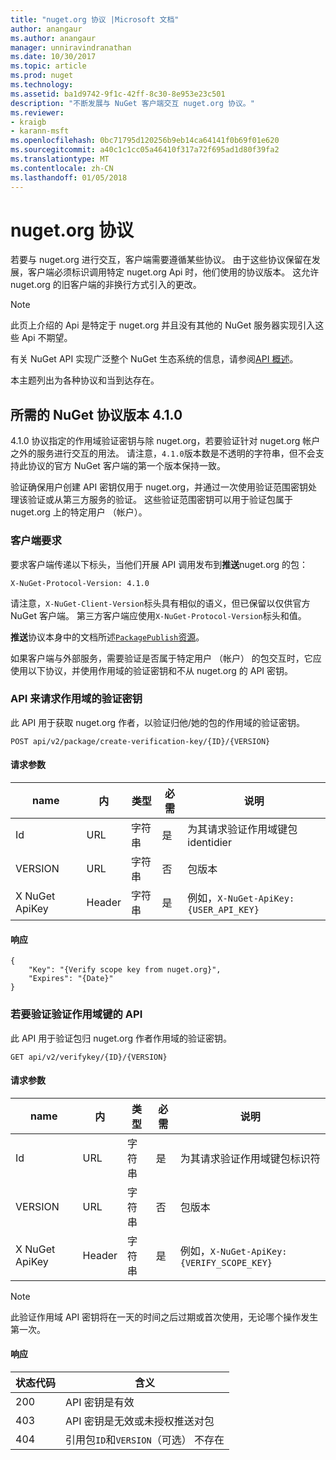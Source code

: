 ```yaml
---
title: "nuget.org 协议 |Microsoft 文档"
author: anangaur
ms.author: anangaur
manager: unniravindranathan
ms.date: 10/30/2017
ms.topic: article
ms.prod: nuget
ms.technology: 
ms.assetid: ba1d9742-9f1c-42ff-8c30-8e953e23c501
description: "不断发展与 NuGet 客户端交互 nuget.org 协议。"
ms.reviewer:
- kraigb
- karann-msft
ms.openlocfilehash: 0bc71795d120256b9eb14ca64141f0b69f01e620
ms.sourcegitcommit: a40c1c1cc05a46410f317a72f695ad1d80f39fa2
ms.translationtype: MT
ms.contentlocale: zh-CN
ms.lasthandoff: 01/05/2018
---
```

# <a name="nugetorg-protocols"></a>nuget.org 协议

若要与 nuget.org 进行交互，客户端需要遵循某些协议。 由于这些协议保留在发展，客户端必须标识调用特定 nuget.org Api 时，他们使用的协议版本。 这允许 nuget.org 的旧客户端的非换行方式引入的更改。

> [!Note]
> 此页上介绍的 Api 是特定于 nuget.org 并且没有其他的 NuGet 服务器实现引入这些 Api 不期望。 

有关 NuGet API 实现广泛整个 NuGet 生态系统的信息，请参阅[API 概述](overview.md)。

本主题列出为各种协议和当到达存在。

## <a name="nuget-protocol-version-410"></a>所需的 NuGet 协议版本 4.1.0

4.1.0 协议指定的作用域验证密钥与除 nuget.org，若要验证针对 nuget.org 帐户之外的服务进行交互的用法。 请注意，`4.1.0`版本数是不透明的字符串，但不会支持此协议的官方 NuGet 客户端的第一个版本保持一致。

验证确保用户创建 API 密钥仅用于 nuget.org，并通过一次使用验证范围密钥处理该验证或从第三方服务的验证。 这些验证范围密钥可以用于验证包属于 nuget.org 上的特定用户 （帐户）。

### <a name="client-requirement"></a>客户端要求

要求客户端传递以下标头，当他们开展 API 调用发布到**推送**nuget.org 的包：

```
X-NuGet-Protocol-Version: 4.1.0
```

请注意，`X-NuGet-Client-Version`标头具有相似的语义，但已保留以仅供官方 NuGet 客户端。 第三方客户端应使用`X-NuGet-Protocol-Version`标头和值。

**推送**协议本身中的文档所述[`PackagePublish`资源](package-publish-resource.md)。

如果客户端与外部服务，需要验证是否属于特定用户 （帐户） 的包交互时，它应使用以下协议，并使用作用域的验证密钥和不从 nuget.org 的 API 密钥。

### <a name="api-to-request-a-verify-scope-key"></a>API 来请求作用域的验证密钥

此 API 用于获取 nuget.org 作者，以验证归他/她的包的作用域的验证密钥。

```
POST api/v2/package/create-verification-key/{ID}/{VERSION}
```

#### <a name="request-parameters"></a>请求参数

name           | 内     | 类型   | 必需 | 说明
-------------- | ------ | ------ | -------- | -----
Id             | URL    | 字符串 | 是      | 为其请求验证作用域键包 identidier
VERSION        | URL    | 字符串 | 否       | 包版本
X NuGet ApiKey | Header | 字符串 | 是      | 例如，`X-NuGet-ApiKey: {USER_API_KEY}`

#### <a name="response"></a>响应

```
{
    "Key": "{Verify scope key from nuget.org}",
    "Expires": "{Date}"
}
```

### <a name="api-to-verify-the-verify-scope-key"></a>若要验证验证作用域键的 API

此 API 用于验证包归 nuget.org 作者作用域的验证密钥。

```
GET api/v2/verifykey/{ID}/{VERSION}
```

#### <a name="request-parameters"></a>请求参数

name           | 内     | 类型   | 必需 | 说明
-------------  | ------ | ------ | -------- | -----
Id             | URL    | 字符串 | 是      | 为其请求验证作用域键包标识符
VERSION        | URL    | 字符串 | 否       | 包版本
X NuGet ApiKey | Header | 字符串 | 是      | 例如，`X-NuGet-ApiKey: {VERIFY_SCOPE_KEY}`

> [!Note]
> 此验证作用域 API 密钥将在一天的时间之后过期或首次使用，无论哪个操作发生第一次。

#### <a name="response"></a>响应

状态代码 | 含义
----------- | -------
200         | API 密钥是有效
403         | API 密钥是无效或未授权推送对包
404         | 引用包`ID`和`VERSION`（可选） 不存在
